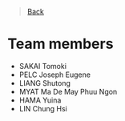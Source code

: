> [Back](../../README.md)

# Team members

 - SAKAI Tomoki
 - PELC Joseph Eugene
 - LIANG Shutong
 - MYAT Ma De May Phuu Ngon
 - HAMA Yuina
 - LIN Chung Hsi